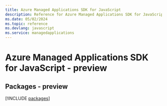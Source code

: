 ```yaml
---
title: Azure Managed Applications SDK for JavaScript
description: Reference for Azure Managed Applications SDK for JavaScript
ms.date: 05/02/2024
ms.topic: reference
ms.devlang: javascript
ms.service: managedapplications
---
```

# Azure Managed Applications SDK for JavaScript - preview
## Packages - preview
[!INCLUDE [packages](managed-applications-index.md)]